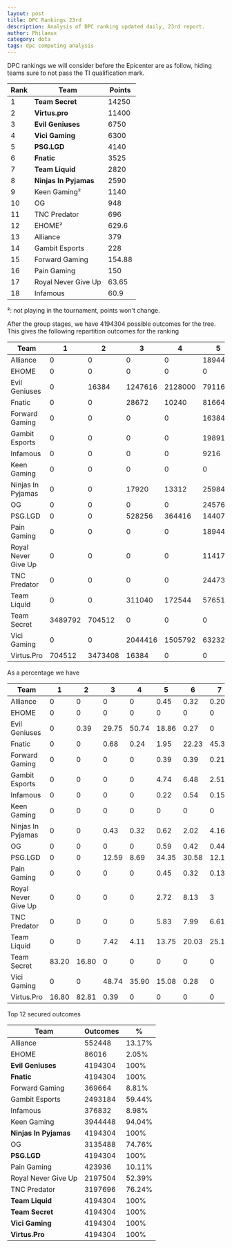 ```yaml
---
layout: post
title: DPC Rankings 23rd
description: Analysis of DPC ranking updated daily, 23rd report.
author: Philaeux
category: dota
tags: dpc computing analysis
---
```


DPC rankings we will consider before the Epicenter are as follow, hiding teams sure to not pass the TI qualification mark.

| Rank | Team | Points | 
|-------|--------|---------|
| 1 | **Team Secret** | 14250 | 
| 2 | **Virtus.pro** | 11400 | 
| 3 | **Evil Geniuses** | 6750 | 
| 4 | **Vici Gaming** | 6300 | 
| 5 | **PSG.LGD** | 4140 | 
| 6 | **Fnatic** | 3525 | 
| 7 | **Team Liquid** | 2820 | 
| 8 | **Ninjas In Pyjamas** | 2590 | 
| 9 | Keen Gaming² | 1140 | 
| 10 | OG | 948 | 
| 11 | TNC Predator | 696 | 
| 12 | EHOME² | 629.6 | 
| 13 | Alliance | 379 | 
| 14 | Gambit Esports | 228 | 
| 15 | Forward Gaming | 154.88 | 
| 16 | Pain Gaming | 150 | 
| 17 | Royal Never Give Up | 63.65 | 
| 18 | Infamous | 60.9 | 

²: not playing in the tournament, points won't change.

After the group stages, we have 4194304 possible outcomes for the tree. This gives the following repartition outcomes for the ranking

| Team | 1 | 2 | 3 | 4 | 5 | 6 | 7 | 8 | 9 | 10 | 11 | 12 | 13 | 14 | 15 | 16 | 17 | 18 |
| ---- | ---- | ---- | ---- | ---- | ---- | ---- | ---- | ---- | ---- | ---- | ---- | ---- | ---- | ---- | ---- | ---- | ---- | ---- |
| Alliance | 0 | 0 | 0 | 0 | 18944 | 13312 | 8192 | 17408 | 47104 | 237568 | 152576 | 57344 | 229888 | 606208 | 1581056 | 987136 | 221184 | 16384 |
| EHOME | 0 | 0 | 0 | 0 | 0 | 0 | 0 | 0 | 0 | 0 | 0 | 86016 | 987136 | 2088960 | 909312 | 118784 | 4096 | 0 |
| Evil Geniuses | 0 | 16384 | 1247616 | 2128000 | 791168 | 11136 | 0 | 0 | 0 | 0 | 0 | 0 | 0 | 0 | 0 | 0 | 0 | 0 |
| Fnatic | 0 | 0 | 28672 | 10240 | 81664 | 932480 | 1901184 | 1138048 | 100480 | 1536 | 0 | 0 | 0 | 0 | 0 | 0 | 0 | 0 |
| Forward Gaming | 0 | 0 | 0 | 0 | 16384 | 16384 | 8960 | 15616 | 30976 | 114432 | 71680 | 95232 | 124928 | 180224 | 508928 | 1630208 | 1216512 | 163840 |
| Gambit Esports | 0 | 0 | 0 | 0 | 198912 | 271872 | 105088 | 292736 | 291968 | 545920 | 426240 | 360448 | 460288 | 224768 | 377088 | 458752 | 163840 | 16384 |
| Infamous | 0 | 0 | 0 | 0 | 9216 | 22528 | 6144 | 18432 | 30720 | 114688 | 54272 | 120832 | 155648 | 196608 | 229376 | 81920 | 8192 | 3145728 |
| Keen Gaming | 0 | 0 | 0 | 0 | 0 | 0 | 0 | 0 | 37632 | 832768 | 1887744 | 1186304 | 241408 | 8448 | 0 | 0 | 0 | 0 |
| Ninjas In Pyjamas | 0 | 0 | 17920 | 13312 | 25984 | 84784 | 174528 | 1068448 | 2317632 | 491696 | 0 | 0 | 0 | 0 | 0 | 0 | 0 | 0 |
| OG | 0 | 0 | 0 | 0 | 24576 | 17792 | 18304 | 29312 | 83072 | 405760 | 871680 | 1684992 | 942080 | 113408 | 3328 | 0 | 0 | 0 |
| PSG.LGD | 0 | 0 | 528256 | 364416 | 1440768 | 1282688 | 509952 | 67072 | 1152 | 0 | 0 | 0 | 0 | 0 | 0 | 0 | 0 | 0 |
| Pain Gaming | 0 | 0 | 0 | 0 | 18944 | 13312 | 5632 | 18432 | 30720 | 118272 | 104960 | 113664 | 78848 | 167424 | 312832 | 835584 | 2048000 | 327680 |
| Royal Never Give Up | 0 | 0 | 0 | 0 | 114176 | 340992 | 125824 | 304000 | 384128 | 418432 | 160768 | 349184 | 387072 | 239616 | 231424 | 81920 | 532480 | 524288 |
| TNC Predator | 0 | 0 | 0 | 0 | 244736 | 335072 | 277056 | 292352 | 553664 | 890144 | 464384 | 140288 | 587008 | 368640 | 40960 | 0 | 0 | 0 |
| Team Liquid | 0 | 0 | 311040 | 172544 | 576512 | 840176 | 1053440 | 932448 | 285056 | 23088 | 0 | 0 | 0 | 0 | 0 | 0 | 0 | 0 |
| Team Secret | 3489792 | 704512 | 0 | 0 | 0 | 0 | 0 | 0 | 0 | 0 | 0 | 0 | 0 | 0 | 0 | 0 | 0 | 0 |
| Vici Gaming | 0 | 0 | 2044416 | 1505792 | 632320 | 11776 | 0 | 0 | 0 | 0 | 0 | 0 | 0 | 0 | 0 | 0 | 0 | 0 |
| Virtus.Pro | 704512 | 3473408 | 16384 | 0 | 0 | 0 | 0 | 0 | 0 | 0 | 0 | 0 | 0 | 0 | 0 | 0 | 0 | 0 |

As a percentage we have

| Team | 1 | 2 | 3 | 4 | 5 | 6 | 7 | 8 | 9 | 10 | 11 | 12 | 13 | 14 | 15 | 16 | 17 | 18 |
| ---- | ---- | ---- | ---- | ---- | ---- | ---- | ---- | ---- | ---- | ---- | ---- | ---- | ---- | ---- | ---- | ---- | ---- | ---- |
| Alliance | 0 | 0 | 0 | 0 | 0.45 | 0.32 | 0.20 | 0.42 | 1.12 | 5.66 | 3.64 | 1.37 | 5.48 | 14.45 | 37.70 | 23.54 | 5.27 | 0.39 |
| EHOME | 0 | 0 | 0 | 0 | 0 | 0 | 0 | 0 | 0 | 0 | 0 | 2.05 | 23.54 | 49.80 | 21.68 | 2.83 | 0.10 | 0 |
| Evil Geniuses | 0 | 0.39 | 29.75 | 50.74 | 18.86 | 0.27 | 0 | 0 | 0 | 0 | 0 | 0 | 0 | 0 | 0 | 0 | 0 | 0 |
| Fnatic | 0 | 0 | 0.68 | 0.24 | 1.95 | 22.23 | 45.33 | 27.13 | 2.40 | 0.04 | 0 | 0 | 0 | 0 | 0 | 0 | 0 | 0 |
| Forward Gaming | 0 | 0 | 0 | 0 | 0.39 | 0.39 | 0.21 | 0.37 | 0.74 | 2.73 | 1.71 | 2.27 | 2.98 | 4.30 | 12.13 | 38.87 | 29 | 3.91 |
| Gambit Esports | 0 | 0 | 0 | 0 | 4.74 | 6.48 | 2.51 | 6.98 | 6.96 | 13.02 | 10.16 | 8.59 | 10.97 | 5.36 | 8.99 | 10.94 | 3.91 | 0.39 |
| Infamous | 0 | 0 | 0 | 0 | 0.22 | 0.54 | 0.15 | 0.44 | 0.73 | 2.73 | 1.29 | 2.88 | 3.71 | 4.69 | 5.47 | 1.95 | 0.20 | 75 |
| Keen Gaming | 0 | 0 | 0 | 0 | 0 | 0 | 0 | 0 | 0.90 | 19.85 | 45.01 | 28.28 | 5.76 | 0.20 | 0 | 0 | 0 | 0 |
| Ninjas In Pyjamas | 0 | 0 | 0.43 | 0.32 | 0.62 | 2.02 | 4.16 | 25.47 | 55.26 | 11.72 | 0 | 0 | 0 | 0 | 0 | 0 | 0 | 0 |
| OG | 0 | 0 | 0 | 0 | 0.59 | 0.42 | 0.44 | 0.70 | 1.98 | 9.67 | 20.78 | 40.17 | 22.46 | 2.70 | 0.08 | 0 | 0 | 0 |
| PSG.LGD | 0 | 0 | 12.59 | 8.69 | 34.35 | 30.58 | 12.16 | 1.60 | 0.03 | 0 | 0 | 0 | 0 | 0 | 0 | 0 | 0 | 0 |
| Pain Gaming | 0 | 0 | 0 | 0 | 0.45 | 0.32 | 0.13 | 0.44 | 0.73 | 2.82 | 2.50 | 2.71 | 1.88 | 3.99 | 7.46 | 19.92 | 48.83 | 7.81 |
| Royal Never Give Up | 0 | 0 | 0 | 0 | 2.72 | 8.13 | 3 | 7.25 | 9.16 | 9.98 | 3.83 | 8.33 | 9.23 | 5.71 | 5.52 | 1.95 | 12.70 | 12.50 |
| TNC Predator | 0 | 0 | 0 | 0 | 5.83 | 7.99 | 6.61 | 6.97 | 13.20 | 21.22 | 11.07 | 3.34 | 14 | 8.79 | 0.98 | 0 | 0 | 0 |
| Team Liquid | 0 | 0 | 7.42 | 4.11 | 13.75 | 20.03 | 25.12 | 22.23 | 6.80 | 0.55 | 0 | 0 | 0 | 0 | 0 | 0 | 0 | 0 |
| Team Secret | 83.20 | 16.80 | 0 | 0 | 0 | 0 | 0 | 0 | 0 | 0 | 0 | 0 | 0 | 0 | 0 | 0 | 0 | 0 |
| Vici Gaming | 0 | 0 | 48.74 | 35.90 | 15.08 | 0.28 | 0 | 0 | 0 | 0 | 0 | 0 | 0 | 0 | 0 | 0 | 0 | 0 |
| Virtus.Pro | 16.80 | 82.81 | 0.39 | 0 | 0 | 0 | 0 | 0 | 0 | 0 | 0 | 0 | 0 | 0 | 0 | 0 | 0 | 0

Top 12 secured outcomes

| Team | Outcomes | % |
| ---- | ---- | ---- |
| Alliance | 552448 | 13.17% |
| EHOME | 86016 | 2.05% |
| **Evil Geniuses** | 4194304 | 100% |
| **Fnatic** | 4194304 | 100% |
| Forward Gaming | 369664 | 8.81% |
| Gambit Esports | 2493184 | 59.44% |
| Infamous | 376832 | 8.98% |
| Keen Gaming | 3944448 | 94.04% |
| **Ninjas In Pyjamas** | 4194304 | 100% |
| OG | 3135488 | 74.76% |
| **PSG.LGD** | 4194304 | 100% |
| Pain Gaming | 423936 | 10.11% |
| Royal Never Give Up | 2197504 | 52.39% |
| TNC Predator | 3197696 | 76.24% |
| **Team Liquid** | 4194304 | 100% |
| **Team Secret** | 4194304 | 100% |
| **Vici Gaming** | 4194304 | 100% |
| **Virtus.Pro** | 4194304 | 100% |
